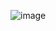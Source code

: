 ![image](https://user-images.githubusercontent.com/49871871/201550746-5d423b76-4ecc-4eba-9494-03639842ddcb.png)  
